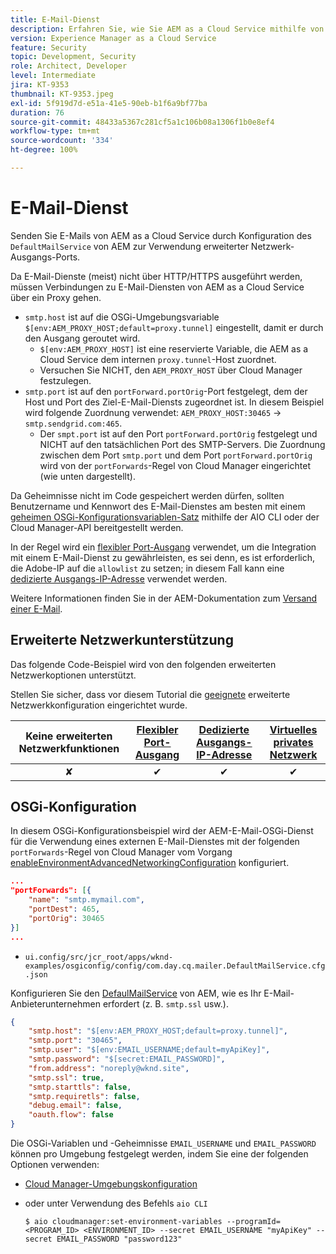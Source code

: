 ```yaml
---
title: E-Mail-Dienst
description: Erfahren Sie, wie Sie AEM as a Cloud Service mithilfe von Ausgangs-Ports für die Verbindung mit einem E-Mail-Dienst konfigurieren.
version: Experience Manager as a Cloud Service
feature: Security
topic: Development, Security
role: Architect, Developer
level: Intermediate
jira: KT-9353
thumbnail: KT-9353.jpeg
exl-id: 5f919d7d-e51a-41e5-90eb-b1f6a9bf77ba
duration: 76
source-git-commit: 48433a5367c281cf5a1c106b08a1306f1b0e8ef4
workflow-type: tm+mt
source-wordcount: '334'
ht-degree: 100%

---
```


# E-Mail-Dienst

Senden Sie E-Mails von AEM as a Cloud Service durch Konfiguration des `DefaultMailService` von AEM zur Verwendung erweiterter Netzwerk-Ausgangs-Ports.

Da E-Mail-Dienste (meist) nicht über HTTP/HTTPS ausgeführt werden, müssen Verbindungen zu E-Mail-Diensten von AEM as a Cloud Service über ein Proxy gehen.

+ `smtp.host` ist auf die OSGi-Umgebungsvariable `$[env:AEM_PROXY_HOST;default=proxy.tunnel]` eingestellt, damit er durch den Ausgang geroutet wird.
   + `$[env:AEM_PROXY_HOST]` ist eine reservierte Variable, die AEM as a Cloud Service dem internen `proxy.tunnel`-Host zuordnet.
   + Versuchen Sie NICHT, den `AEM_PROXY_HOST` über Cloud Manager festzulegen.
+ `smtp.port` ist auf den `portForward.portOrig`-Port festgelegt, dem der Host und Port des Ziel-E-Mail-Diensts zugeordnet ist. In diesem Beispiel wird folgende Zuordnung verwendet: `AEM_PROXY_HOST:30465` → `smtp.sendgrid.com:465`.
   + Der `smpt.port` ist auf den Port `portForward.portOrig` festgelegt und NICHT auf den tatsächlichen Port des SMTP-Servers. Die Zuordnung zwischen dem Port `smtp.port` und dem Port `portForward.portOrig` wird von der `portForwards`-Regel von Cloud Manager eingerichtet (wie unten dargestellt).

Da Geheimnisse nicht im Code gespeichert werden dürfen, sollten Benutzername und Kennwort des E-Mail-Dienstes am besten mit einem [geheimen OSGi-Konfigurationsvariablen-Satz](https://experienceleague.adobe.com/docs/experience-manager-cloud-service/implementing/deploying/configuring-osgi.html?lang=de#secret-configuration-values) mithilfe der AIO CLI oder der Cloud Manager-API bereitgestellt werden.

In der Regel wird ein [flexibler Port-Ausgang](../flexible-port-egress.md) verwendet, um die Integration mit einem E-Mail-Dienst zu gewährleisten, es sei denn, es ist erforderlich, die Adobe-IP auf die `allowlist` zu setzen; in diesem Fall kann eine [dedizierte Ausgangs-IP-Adresse](../dedicated-egress-ip-address.md) verwendet werden.

Weitere Informationen finden Sie in der AEM-Dokumentation zum [Versand einer E-Mail](https://experienceleague.adobe.com/docs/experience-manager-cloud-service/content/implementing/developing/development-guidelines.html?lang=de#sending-email).

## Erweiterte Netzwerkunterstützung

Das folgende Code-Beispiel wird von den folgenden erweiterten Netzwerkoptionen unterstützt.

Stellen Sie sicher, dass vor diesem Tutorial die [geeignete](../advanced-networking.md#advanced-networking) erweiterte Netzwerkkonfiguration eingerichtet wurde.

| Keine erweiterten Netzwerkfunktionen | [Flexibler Port-Ausgang](../flexible-port-egress.md) | [Dedizierte Ausgangs-IP-Adresse](../dedicated-egress-ip-address.md) | [Virtuelles privates Netzwerk](../vpn.md) |
|:-----:|:-----:|:------:|:---------:|
| ✘ | ✔ | ✔ | ✔ |

## OSGi-Konfiguration

In diesem OSGi-Konfigurationsbeispiel wird der AEM-E-Mail-OSGi-Dienst für die Verwendung eines externen E-Mail-Dienstes mit der folgenden `portForwards`-Regel von Cloud Manager vom Vorgang [enableEnvironmentAdvancedNetworkingConfiguration](https://developer.adobe.com/experience-cloud/cloud-manager/reference/api/#operation/enableEnvironmentAdvancedNetworkingConfiguration) konfiguriert.

```json
...
"portForwards": [{
    "name": "smtp.mymail.com",
    "portDest": 465,
    "portOrig": 30465
}]
...
```

+ `ui.config/src/jcr_root/apps/wknd-examples/osgiconfig/config/com.day.cq.mailer.DefaultMailService.cfg.json`

Konfigurieren Sie den [DefaulMailService](https://experienceleague.adobe.com/docs/experience-manager-cloud-service/content/implementing/developing/development-guidelines.html?lang=de#sending-email) von AEM, wie es Ihr E-Mail-Anbieterunternehmen erfordert (z. B. `smtp.ssl` usw.).

```json
{
    "smtp.host": "$[env:AEM_PROXY_HOST;default=proxy.tunnel]",
    "smtp.port": "30465",
    "smtp.user": "$[env:EMAIL_USERNAME;default=myApiKey]",
    "smtp.password": "$[secret:EMAIL_PASSWORD]",
    "from.address": "noreply@wknd.site",
    "smtp.ssl": true,
    "smtp.starttls": false, 
    "smtp.requiretls": false,
    "debug.email": false,
    "oauth.flow": false
}
```

Die OSGi-Variablen und -Geheimnisse `EMAIL_USERNAME` und `EMAIL_PASSWORD` können pro Umgebung festgelegt werden, indem Sie eine der folgenden Optionen verwenden:

+ [Cloud Manager-Umgebungskonfiguration](https://experienceleague.adobe.com/docs/experience-manager-cloud-service/content/implementing/using-cloud-manager/environment-variables.html?lang=de)
+ oder unter Verwendung des Befehls `aio CLI`

  ```shell
  $ aio cloudmanager:set-environment-variables --programId=<PROGRAM_ID> <ENVIRONMENT_ID> --secret EMAIL_USERNAME "myApiKey" --secret EMAIL_PASSWORD "password123"
  ```
